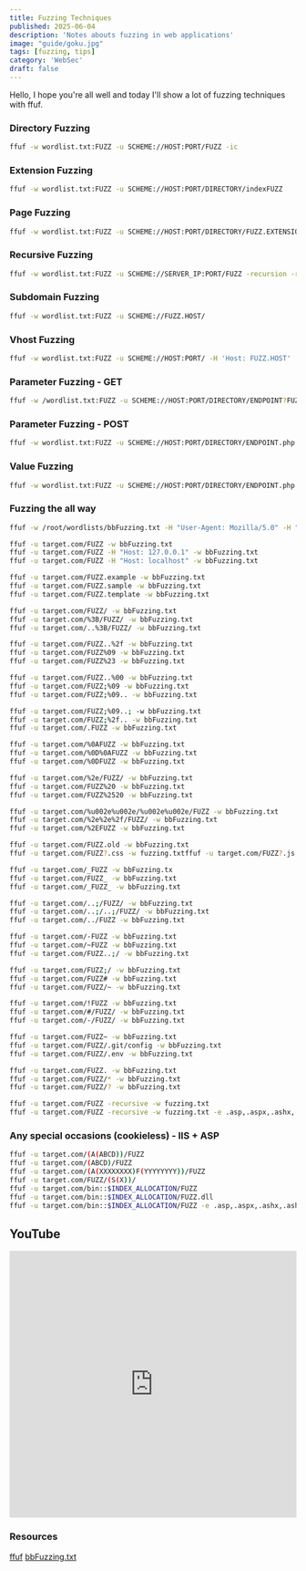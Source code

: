 ```yaml
---
title: Fuzzing Techniques
published: 2025-06-04
description: 'Notes abouts fuzzing in web applications'
image: "guide/goku.jpg"
tags: [fuzzing, tips]
category: 'WebSec'
draft: false 
---
```


Hello, I hope you're all well and today I'll show a lot of fuzzing techniques with ffuf.

### Directory Fuzzing

```bash
ffuf -w wordlist.txt:FUZZ -u SCHEME://HOST:PORT/FUZZ -ic
```

### Extension Fuzzing
```bash
ffuf -w wordlist.txt:FUZZ -u SCHEME://HOST:PORT/DIRECTORY/indexFUZZ
```
### Page Fuzzing

```bash
ffuf -w wordlist.txt:FUZZ -u SCHEME://HOST:PORT/DIRECTORY/FUZZ.EXTENSION
```

### Recursive Fuzzing
```bash
ffuf -w wordlist.txt:FUZZ -u SCHEME://SERVER_IP:PORT/FUZZ -recursion -recursion-depth 1 -v
```
### Subdomain Fuzzing

```bash
ffuf -w wordlist.txt:FUZZ -u SCHEME://FUZZ.HOST/
```
### Vhost Fuzzing

```bash
ffuf -w wordlist.txt:FUZZ -u SCHEME://HOST:PORT/ -H 'Host: FUZZ.HOST'
```
### Parameter Fuzzing - GET

```bash
ffuf -w /wordlist.txt:FUZZ -u SCHEME://HOST:PORT/DIRECTORY/ENDPOINT?FUZZ=key
```
### Parameter Fuzzing - POST

```bash
ffuf -w wordlist.txt:FUZZ -u SCHEME://HOST:PORT/DIRECTORY/ENDPOINT.php -X POST -d 'FUZZ=key' -H 'Content-Type: application/x-www-form-urlencoded'
```
### Value Fuzzing

```bash
ffuf -w wordlist.txt:FUZZ -u SCHEME://HOST:PORT/DIRECTORY/ENDPOINT.php -X POST -d 'id=FUZZ' -H 'Content-Type: application/x-www-form-urlencoded'
```
### Fuzzing the all way

```bash
ffuf -w /root/wordlists/bbFuzzing.txt -H "User-Agent: Mozilla/5.0" -H "Host: localhost" -u http://elearn.ing.ro/FUZZ -fr '/\..*'

ffuf -u target.com/FUZZ -w bbFuzzing.txt
ffuf -u target.com/FUZZ -H "Host: 127.0.0.1" -w bbFuzzing.txt
ffuf -u target.com/FUZZ -H "Host: localhost" -w bbFuzzing.txt

ffuf -u target.com/FUZZ.example -w bbFuzzing.txt
ffuf -u target.com/FUZZ.sample -w bbFuzzing.txt
ffuf -u target.com/FUZZ.template -w bbFuzzing.txt

ffuf -u target.com/FUZZ/ -w bbFuzzing.txt
ffuf -u target.com/%3B/FUZZ/ -w bbFuzzing.txt
ffuf -u target.com/..%3B/FUZZ/ -w bbFuzzing.txt

ffuf -u target.com/FUZZ..%2f -w bbFuzzing.txt
ffuf -u target.com/FUZZ%09 -w bbFuzzing.txt
ffuf -u target.com/FUZZ%23 -w bbFuzzing.txt

ffuf -u target.com/FUZZ..%00 -w bbFuzzing.txt
ffuf -u target.com/FUZZ;%09 -w bbFuzzing.txt
ffuf -u target.com/FUZZ;%09.. -w bbFuzzing.txt

ffuf -u target.com/FUZZ;%09..; -w bbFuzzing.txt
ffuf -u target.com/FUZZ;%2f.. -w bbFuzzing.txt
ffuf -u target.com/.FUZZ -w bbFuzzing.txt

ffuf -u target.com/%0AFUZZ -w bbFuzzing.txt
ffuf -u target.com/%0D%0AFUZZ -w bbFuzzing.txt
ffuf -u target.com/%0DFUZZ -w bbFuzzing.txt

ffuf -u target.com/%2e/FUZZ/ -w bbFuzzing.txt
ffuf -u target.com/FUZZ%20 -w bbFuzzing.txt
ffuf -u target.com/FUZZ%2520 -w bbFuzzing.txt

ffuf -u target.com/%u002e%u002e/%u002e%u002e/FUZZ -w bbFuzzing.txt
ffuf -u target.com/%2e%2e%2f/FUZZ/ -w bbFuzzing.txt
ffuf -u target.com/%2EFUZZ -w bbFuzzing.txt

ffuf -u target.com/FUZZ.old -w bbFuzzing.txt
ffuf -u target.com/FUZZ?.css -w fuzzing.txtffuf -u target.com/FUZZ?.js -w fuzzing.txt

ffuf -u target.com/_FUZZ -w bbFuzzing.tx
ffuf -u target.com/FUZZ_ -w bbFuzzing.txt
ffuf -u target.com/_FUZZ_ -w bbFuzzing.txt

ffuf -u target.com/..;/FUZZ/ -w bbFuzzing.txt
ffuf -u target.com/..;/..;/FUZZ/ -w bbFuzzing.txt
ffuf -u target.com/../FUZZ -w bbFuzzing.txt

ffuf -u target.com/-FUZZ -w bbFuzzing.txt
ffuf -u target.com/~FUZZ -w bbFuzzing.txt
ffuf -u target.com/FUZZ..;/ -w bbFuzzing.txt

ffuf -u target.com/FUZZ;/ -w bbFuzzing.txt
ffuf -u target.com/FUZZ# -w bbFuzzing.txt
ffuf -u target.com/FUZZ/~ -w bbFuzzing.txt

ffuf -u target.com/!FUZZ -w bbFuzzing.txt
ffuf -u target.com/#/FUZZ/ -w bbFuzzing.txt
ffuf -u target.com/-/FUZZ/ -w bbFuzzing.txt

ffuf -u target.com/FUZZ~ -w bbFuzzing.txt
ffuf -u target.com/FUZZ/.git/config -w bbFuzzing.txt
ffuf -u target.com/FUZZ/.env -w bbFuzzing.txt

ffuf -u target.com/FUZZ. -w bbFuzzing.txt
ffuf -u target.com/FUZZ/* -w bbFuzzing.txt
ffuf -u target.com/FUZZ/? -w bbFuzzing.txt

ffuf -u target.com/FUZZ -recursive -w fuzzing.txt
ffuf -u target.com/FUZZ -recursive -w fuzzing.txt -e .asp,.aspx,.ashx,.ash,.jsp,.jspx,.php,.js,.dll,.json,.bak,.bkp,.conf,.txt,.py,.zip,.tar.gz,.tar,.7z,.old
```

### Any special occasions (cookieless) - IIS + ASP
```bash
ffuf -u target.com/(A(ABCD))/FUZZ
ffuf -u target.com/(ABCD)/FUZZ
ffuf -u target.com/(A(XXXXXXXX)F(YYYYYYYY))/FUZZ
ffuf -u target.com/FUZZ/(S(X))/
ffuf -u target.com/bin::$INDEX_ALLOCATION/FUZZ
ffuf -u target.com/bin::$INDEX_ALLOCATION/FUZZ.dll
ffuf -u target.com/bin::$INDEX_ALLOCATION/FUZZ -e .asp,.aspx,.ashx,.ash,.dll
```

## YouTube

<iframe width="100%" height="468" src="https://www.youtube.com/embed/0v1CTSyRpMU" title="What is Fuzzing (using ffuf)" frameborder="0" allow="accelerometer; autoplay; clipboard-write; encrypted-media; gyroscope; picture-in-picture; web-share" referrerpolicy="strict-origin-when-cross-origin" allowfullscreen></iframe>

### Resources

[ffuf](https://github.com/ffuf/ffuf)
[bbFuzzing.txt](https://github.com/reewardius/bbFuzzing.txt)
